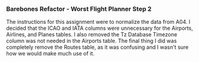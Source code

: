 ### Barebones Refactor - Worst Flight Planner Step 2

The instructions for this assignment were to normalize the data from A04. I
decided that the ICAO and IATA columns were unnecessary for the Airports,
Airlines, and Planes tables. I also removed the Tz Database Timezone column was
not needed in the Airports table. The final thing I did was completely remove
the Routes table, as it was confusing and I wasn't sure how we would make much
use of it.
